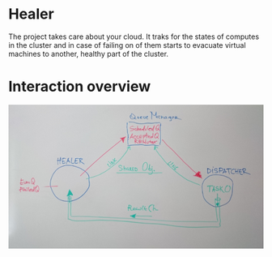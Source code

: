 Healer
======
The project takes care about your cloud. It traks for the states of 
computes in the cluster and in case of failing on of them starts to 
evacuate virtual machines to another, healthy part of the cluster.


Interaction overview
=====================
![Alt text](pict/DSC_0371.png?raw=true "Healer - Dispatcher interaction overview")